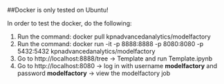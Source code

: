 ##Docker is only tested on Ubuntu!

In order to test the docker, do the following:

  1. Run the command: docker pull kpnadvancedanalytics/modelfactory
  2. Run the command: docker run -it -p 8888:8888 -p 8080:8080 -p 5432:5432 kpnadvancedanalytics/modelfactory
  2. Go to http://localhost:8888/tree -> Template and run Template.ipynb
  3. Go to http://localhost:8080 -> log in with username **modelfactory** and password **modelfactory** -> view the modelfactory job
